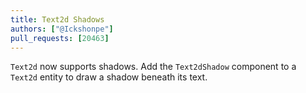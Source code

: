 ```yaml
---
title: Text2d Shadows
authors: ["@Ickshonpe"]
pull_requests: [20463]
---
```


`Text2d` now supports shadows. Add the `Text2dShadow` component to a `Text2d` entity to draw a shadow beneath its text.
